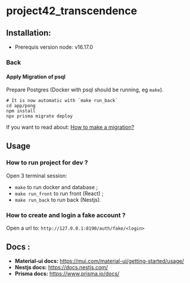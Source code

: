 # project42_transcendence

## Installation:

 - Prerequis version node: v16.17.0

### Back

#### Apply Migration of psql

Prepare Postgres (Docker with psql should be running, eg `make`).

```
# It is now automatic with `make run_back`
cd app/pong
npm install
npx prisma migrate deploy
```

If you want to read about: [How to make a migration?](https://docs.nestjs.com/recipes/prisma#create-two-database-tables-with-prisma-migrate)

## Usage

### How to run project for dev ?

Open 3 terminal session:
 - `make` to run docker and database ;
 - `make run_front` to run front (React) ;
 - `make run_back` to run back (Nestjs).

### How to create and login a fake account ?

Open a url to: `http://127.0.0.1:8190/auth/fake/<login>`

## Docs :

 - **Material-ui docs:** https://mui.com/material-ui/getting-started/usage/
 - **Nestjs docs:** https://docs.nestjs.com/
 - **Prisma docs:** https://www.prisma.io/docs/
